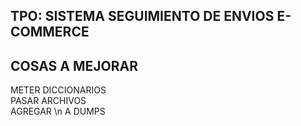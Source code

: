 ## TPO: SISTEMA SEGUIMIENTO DE ENVIOS E-COMMERCE

## COSAS A MEJORAR
METER DICCIONARIOS<br>
PASAR ARCHIVOS<br>
AGREGAR \n A DUMPS <br>

